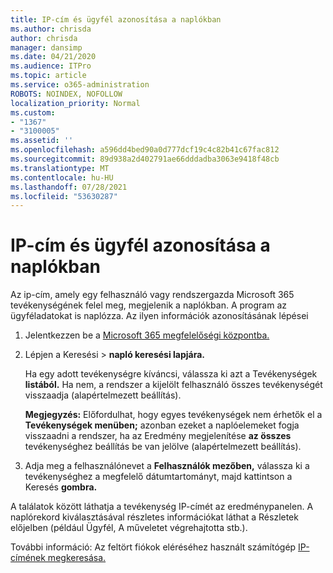 ```yaml
---
title: IP-cím és ügyfél azonosítása a naplókban
ms.author: chrisda
author: chrisda
manager: dansimp
ms.date: 04/21/2020
ms.audience: ITPro
ms.topic: article
ms.service: o365-administration
ROBOTS: NOINDEX, NOFOLLOW
localization_priority: Normal
ms.custom:
- "1367"
- "3100005"
ms.assetid: ''
ms.openlocfilehash: a596dd4bed90a0d777dcf19c4c82b41c67fac812
ms.sourcegitcommit: 89d938a2d402791ae66dddadba3063e9418f48cb
ms.translationtype: MT
ms.contentlocale: hu-HU
ms.lasthandoff: 07/28/2021
ms.locfileid: "53630287"
---
```

# <a name="identify-ip-address-and-client-in-audit-logs"></a>IP-cím és ügyfél azonosítása a naplókban

Az ip-cím, amely egy felhasználó vagy rendszergazda Microsoft 365 tevékenységének felel meg, megjelenik a naplókban. A program az ügyféladatokat is naplózza. Az ilyen információk azonosításának lépései

1. Jelentkezzen be a [Microsoft 365 megfelelőségi központba.](https://protection.office.com/)

2. Lépjen a Keresési  >  **napló keresési lapjára.**

   Ha egy adott tevékenységre kíváncsi, válassza ki azt a Tevékenységek **listából.** Ha nem, a rendszer a kijelölt felhasználó összes tevékenységét visszaadja (alapértelmezett beállítás).

   **Megjegyzés:** Előfordulhat, hogy egyes tevékenységek nem érhetők el a **Tevékenységek menüben;** azonban ezeket a naplóelemeket fogja visszaadni a rendszer, ha az Eredmény megjelenítése **az összes** tevékenységhez beállítás be van jelölve (alapértelmezett beállítás).

3. Adja meg a felhasználónevet a **Felhasználók mezőben,** válassza ki a tevékenységhez a megfelelő dátumtartományt, majd kattintson a Keresés **gombra.**

A találatok között láthatja a tevékenység IP-címét az eredménypanelen. A naplórekord kiválasztásával részletes  információkat láthat a Részletek előjelben (például Ügyfél, A műveletet végrehajtotta stb.).

További információ: Az feltört fiókok eléréséhez használt számítógép [IP-címének megkeresása.](/microsoft-365/compliance/auditing-troubleshooting-scenarios#find-the-ip-address-of-the-computer-used-to-access-a-compromised-account)
